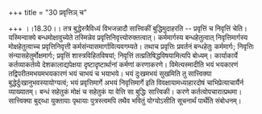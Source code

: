 +++
title = "30 प्रवृत्तिञ् च"

+++
।।18.30।। तत्र बुद्धेस्त्रैविध्यं विभजन्नादौ सात्त्विकीं बुद्धिमुदाहरति
-- प्रवृत्तिं च निवृत्तिं चेति। यस्मिन्वाक्ये बन्धमोक्षावुच्येते
तस्मिन्नेव प्रवृत्तिनिवृत्त्योरुक्तत्वात्। कर्ममार्गस्य बन्धहेतुत्वात्
निवृत्तिमार्गस्य मोक्षहेतुत्वाच्च प्रवृत्तिनिवृत्ती
कर्मसंन्यासमार्गावित्यवगम्यते। तथाच प्रवृत्तिः प्रवर्तनं बन्धहेतुः
कर्ममार्गः; निवृत्तिः संन्यासहेतुर्मोक्षमार्गः; प्रवृत्तिं
शास्त्रविहितविषयां; निवृत्तिं तत्प्रतिषिद्धविषयामित्यपि बोध्यम्।
कार्याकार्ये कर्तव्याकर्तव्ये देशकालाद्यपेक्षया दृष्टादृष्टार्थानां
कर्मणां करणाकरणे। विमेत्यस्मादीति भयं भयकारणं तद्विपरीतमभयमभयकारणं भयं
चाभयं च भयाभये। भयं दुःखमभयं सुखमिति तु सात्त्विक्या
बुद्धेर्दुःखानुभवस्यायोग्यत्वं; भयं प्रवृत्तिमार्गे अभयं निवृत्तिमार्गे
इति विवक्षायामध्याहारदोषं चाभिप्रेत्याचार्यैर्न व्याख्यातम्। बन्धं
सहेतुकं मोक्षं च सहेतुकं या वेत्ति सा बुद्धिः सात्त्विकी। करणे
कर्तत्वोपचारात्प्रथमा। सात्त्विक्या बुद्य्धा युक्तायाः पृथायाः
पुत्रस्त्वमपि तथैव भवितुं योग्योऽसीति सूचनार्थं पार्थेति संबोधनम्।
